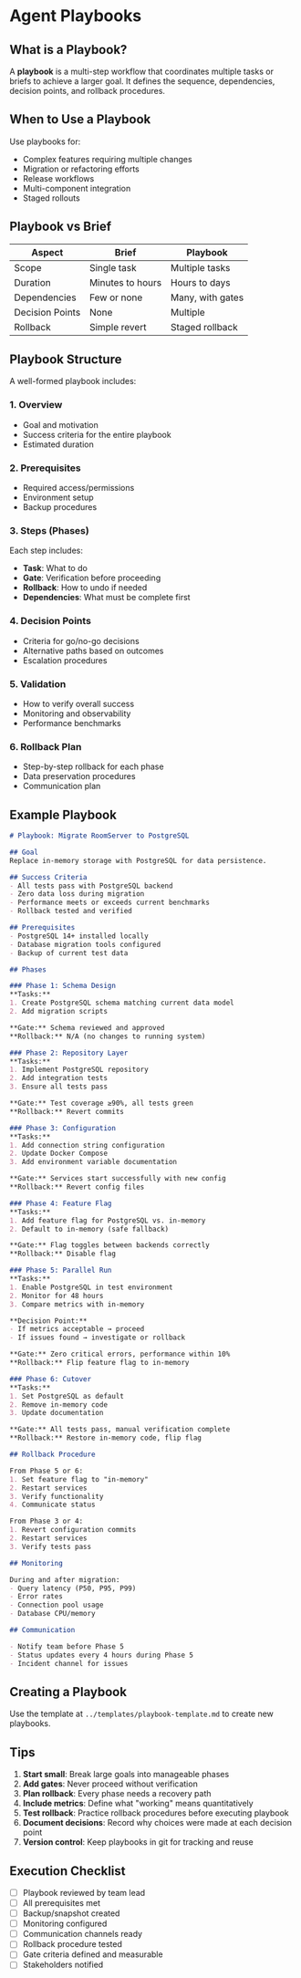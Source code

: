 # Agent Playbooks

## What is a Playbook?

A **playbook** is a multi-step workflow that coordinates multiple tasks or briefs to achieve a larger goal. It defines the sequence, dependencies, decision points, and rollback procedures.

## When to Use a Playbook

Use playbooks for:
- Complex features requiring multiple changes
- Migration or refactoring efforts
- Release workflows
- Multi-component integration
- Staged rollouts

## Playbook vs Brief

| Aspect | Brief | Playbook |
|--------|-------|----------|
| Scope | Single task | Multiple tasks |
| Duration | Minutes to hours | Hours to days |
| Dependencies | Few or none | Many, with gates |
| Decision Points | None | Multiple |
| Rollback | Simple revert | Staged rollback |

## Playbook Structure

A well-formed playbook includes:

### 1. Overview
- Goal and motivation
- Success criteria for the entire playbook
- Estimated duration

### 2. Prerequisites
- Required access/permissions
- Environment setup
- Backup procedures

### 3. Steps (Phases)
Each step includes:
- **Task**: What to do
- **Gate**: Verification before proceeding
- **Rollback**: How to undo if needed
- **Dependencies**: What must be complete first

### 4. Decision Points
- Criteria for go/no-go decisions
- Alternative paths based on outcomes
- Escalation procedures

### 5. Validation
- How to verify overall success
- Monitoring and observability
- Performance benchmarks

### 6. Rollback Plan
- Step-by-step rollback for each phase
- Data preservation procedures
- Communication plan

## Example Playbook

```markdown
# Playbook: Migrate RoomServer to PostgreSQL

## Goal
Replace in-memory storage with PostgreSQL for data persistence.

## Success Criteria
- All tests pass with PostgreSQL backend
- Zero data loss during migration
- Performance meets or exceeds current benchmarks
- Rollback tested and verified

## Prerequisites
- PostgreSQL 14+ installed locally
- Database migration tools configured
- Backup of current test data

## Phases

### Phase 1: Schema Design
**Tasks:**
1. Create PostgreSQL schema matching current data model
2. Add migration scripts

**Gate:** Schema reviewed and approved  
**Rollback:** N/A (no changes to running system)

### Phase 2: Repository Layer
**Tasks:**
1. Implement PostgreSQL repository
2. Add integration tests
3. Ensure all tests pass

**Gate:** Test coverage ≥90%, all tests green  
**Rollback:** Revert commits

### Phase 3: Configuration
**Tasks:**
1. Add connection string configuration
2. Update Docker Compose
3. Add environment variable documentation

**Gate:** Services start successfully with new config  
**Rollback:** Revert config files

### Phase 4: Feature Flag
**Tasks:**
1. Add feature flag for PostgreSQL vs. in-memory
2. Default to in-memory (safe fallback)

**Gate:** Flag toggles between backends correctly  
**Rollback:** Disable flag

### Phase 5: Parallel Run
**Tasks:**
1. Enable PostgreSQL in test environment
2. Monitor for 48 hours
3. Compare metrics with in-memory

**Decision Point:**
- If metrics acceptable → proceed
- If issues found → investigate or rollback

**Gate:** Zero critical errors, performance within 10%  
**Rollback:** Flip feature flag to in-memory

### Phase 6: Cutover
**Tasks:**
1. Set PostgreSQL as default
2. Remove in-memory code
3. Update documentation

**Gate:** All tests pass, manual verification complete  
**Rollback:** Restore in-memory code, flip flag

## Rollback Procedure

From Phase 5 or 6:
1. Set feature flag to "in-memory"
2. Restart services
3. Verify functionality
4. Communicate status

From Phase 3 or 4:
1. Revert configuration commits
2. Restart services
3. Verify tests pass

## Monitoring

During and after migration:
- Query latency (P50, P95, P99)
- Error rates
- Connection pool usage
- Database CPU/memory

## Communication

- Notify team before Phase 5
- Status updates every 4 hours during Phase 5
- Incident channel for issues
```

## Creating a Playbook

Use the template at `../templates/playbook-template.md` to create new playbooks.

## Tips

1. **Start small**: Break large goals into manageable phases
2. **Add gates**: Never proceed without verification
3. **Plan rollback**: Every phase needs a recovery path
4. **Include metrics**: Define what "working" means quantitatively
5. **Test rollback**: Practice rollback procedures before executing playbook
6. **Document decisions**: Record why choices were made at each decision point
7. **Version control**: Keep playbooks in git for tracking and reuse

## Execution Checklist

- [ ] Playbook reviewed by team lead
- [ ] All prerequisites met
- [ ] Backup/snapshot created
- [ ] Monitoring configured
- [ ] Communication channels ready
- [ ] Rollback procedure tested
- [ ] Gate criteria defined and measurable
- [ ] Stakeholders notified
